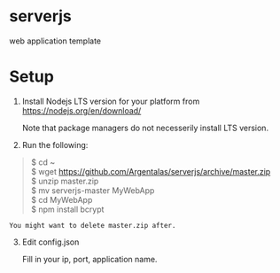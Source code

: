 # serverjs
web application template 

# Setup

1. Install Nodejs LTS version for your platform from https://nodejs.org/en/download/

	Note that package managers do not necesserily install LTS version.

2. Run the following:
> $ cd ~  
> $ wget https://github.com/Argentalas/serverjs/archive/master.zip  
> $ unzip master.zip  
> $ mv serverjs-master MyWebApp  
> $ cd MyWebApp  
> $ npm install bcrypt  

	You might want to delete master.zip after.

3. Edit config.json

	Fill in your ip, port, application name.
